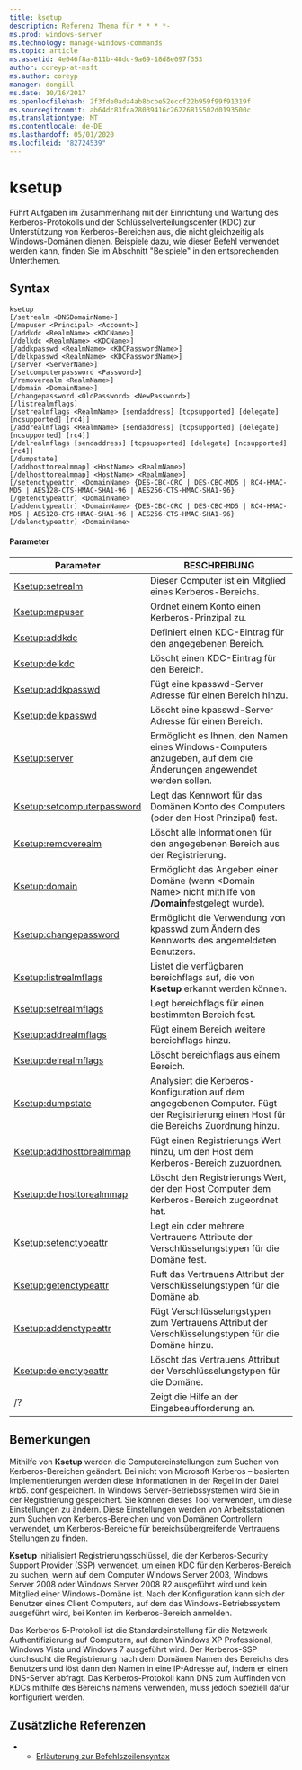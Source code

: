 ```yaml
---
title: ksetup
description: Referenz Thema für * * * *-
ms.prod: windows-server
ms.technology: manage-windows-commands
ms.topic: article
ms.assetid: 4e046f8a-811b-48dc-9a69-18d8e097f353
author: coreyp-at-msft
ms.author: coreyp
manager: dongill
ms.date: 10/16/2017
ms.openlocfilehash: 2f3fde0ada4ab8bcbe52eccf22b959f99f91319f
ms.sourcegitcommit: ab64dc83fca28039416c26226815502d0193500c
ms.translationtype: MT
ms.contentlocale: de-DE
ms.lasthandoff: 05/01/2020
ms.locfileid: "82724539"
---
```

# <a name="ksetup"></a>ksetup



Führt Aufgaben im Zusammenhang mit der Einrichtung und Wartung des Kerberos-Protokolls und der Schlüsselverteilungscenter (KDC) zur Unterstützung von Kerberos-Bereichen aus, die nicht gleichzeitig als Windows-Domänen dienen. Beispiele dazu, wie dieser Befehl verwendet werden kann, finden Sie im Abschnitt "Beispiele" in den entsprechenden Unterthemen.

## <a name="syntax"></a>Syntax

```
ksetup 
[/setrealm <DNSDomainName>] 
[/mapuser <Principal> <Account>] 
[/addkdc <RealmName> <KDCName>] 
[/delkdc <RealmName> <KDCName>]
[/addkpasswd <RealmName> <KDCPasswordName>] 
[/delkpasswd <RealmName> <KDCPasswordName>]
[/server <ServerName>] 
[/setcomputerpassword <Password>]
[/removerealm <RealmName>]  
[/domain <DomainName>] 
[/changepassword <OldPassword> <NewPassword>] 
[/listrealmflags] 
[/setrealmflags <RealmName> [sendaddress] [tcpsupported] [delegate] [ncsupported] [rc4]] 
[/addrealmflags <RealmName> [sendaddress] [tcpsupported] [delegate] [ncsupported] [rc4]] 
[/delrealmflags [sendaddress] [tcpsupported] [delegate] [ncsupported] [rc4]] 
[/dumpstate]
[/addhosttorealmmap] <HostName> <RealmName>]  
[/delhosttorealmmap] <HostName> <RealmName>]  
[/setenctypeattr] <DomainName> {DES-CBC-CRC | DES-CBC-MD5 | RC4-HMAC-MD5 | AES128-CTS-HMAC-SHA1-96 | AES256-CTS-HMAC-SHA1-96}
[/getenctypeattr] <DomainName>
[/addenctypeattr] <DomainName> {DES-CBC-CRC | DES-CBC-MD5 | RC4-HMAC-MD5 | AES128-CTS-HMAC-SHA1-96 | AES256-CTS-HMAC-SHA1-96}
[/delenctypeattr] <DomainName>

```

#### <a name="parameters"></a>Parameter

|Parameter|BESCHREIBUNG|
|---------|-----------|
|[Ksetup:setrealm](ksetup-setrealm.md)|Dieser Computer ist ein Mitglied eines Kerberos-Bereichs.|
|[Ksetup:mapuser](ksetup-mapuser.md)|Ordnet einem Konto einen Kerberos-Prinzipal zu.|
|[Ksetup:addkdc](ksetup-addkdc.md)|Definiert einen KDC-Eintrag für den angegebenen Bereich.|
|[Ksetup:delkdc](ksetup-delkdc.md)|Löscht einen KDC-Eintrag für den Bereich.|
|[Ksetup:addkpasswd](ksetup-addkpasswd.md)|Fügt eine kpasswd-Server Adresse für einen Bereich hinzu.|
|[Ksetup:delkpasswd](ksetup-delkpasswd.md)|Löscht eine kpasswd-Server Adresse für einen Bereich.|
|[Ksetup:server](ksetup-server.md)|Ermöglicht es Ihnen, den Namen eines Windows-Computers anzugeben, auf dem die Änderungen angewendet werden sollen.|
|[Ksetup:setcomputerpassword](ksetup-setcomputerpassword.md)|Legt das Kennwort für das Domänen Konto des Computers (oder den Host Prinzipal) fest.|
|[Ksetup:removerealm](ksetup-removerealm.md)|Löscht alle Informationen für den angegebenen Bereich aus der Registrierung.|
|[Ksetup:domain](ksetup-domain.md)|Ermöglicht das Angeben einer Domäne (wenn \<Domain Name> nicht mithilfe von **/Domain**festgelegt wurde).|
|[Ksetup:changepassword](ksetup-changepassword.md)|Ermöglicht die Verwendung von kpasswd zum Ändern des Kennworts des angemeldeten Benutzers.|
|[Ksetup:listrealmflags](ksetup-listrealmflags.md)|Listet die verfügbaren bereichflags auf, die von **Ksetup** erkannt werden können.|
|[Ksetup:setrealmflags](ksetup-setrealmflags.md)|Legt bereichflags für einen bestimmten Bereich fest.|
|[Ksetup:addrealmflags](ksetup-addrealmflags.md)|Fügt einem Bereich weitere bereichflags hinzu.|
|[Ksetup:delrealmflags](ksetup-delrealmflags.md)|Löscht bereichflags aus einem Bereich.|
|[Ksetup:dumpstate](ksetup-dumpstate.md)|Analysiert die Kerberos-Konfiguration auf dem angegebenen Computer. Fügt der Registrierung einen Host für die Bereichs Zuordnung hinzu.|
|[Ksetup:addhosttorealmmap](ksetup-addhosttorealmmap.md)|Fügt einen Registrierungs Wert hinzu, um den Host dem Kerberos-Bereich zuzuordnen.|
|[Ksetup:delhosttorealmmap](ksetup-delhosttorealmmap.md)|Löscht den Registrierungs Wert, der den Host Computer dem Kerberos-Bereich zugeordnet hat.|
|[Ksetup:setenctypeattr](ksetup-setenctypeattr.md)|Legt ein oder mehrere Vertrauens Attribute der Verschlüsselungstypen für die Domäne fest.|
|[Ksetup:getenctypeattr](ksetup-getenctypeattr.md)|Ruft das Vertrauens Attribut der Verschlüsselungstypen für die Domäne ab.|
|[Ksetup:addenctypeattr](ksetup-addenctypeattr.md)|Fügt Verschlüsselungstypen zum Vertrauens Attribut der Verschlüsselungstypen für die Domäne hinzu.|
|[Ksetup:delenctypeattr](ksetup-delenctypeattr.md)|Löscht das Vertrauens Attribut der Verschlüsselungstypen für die Domäne.|
|/?|Zeigt die Hilfe an der Eingabeaufforderung an.|

## <a name="remarks"></a>Bemerkungen

Mithilfe von **Ksetup** werden die Computereinstellungen zum Suchen von Kerberos-Bereichen geändert. Bei nicht von Microsoft Kerberos – basierten Implementierungen werden diese Informationen in der Regel in der Datei krb5. conf gespeichert. In Windows Server-Betriebssystemen wird Sie in der Registrierung gespeichert. Sie können dieses Tool verwenden, um diese Einstellungen zu ändern. Diese Einstellungen werden von Arbeitsstationen zum Suchen von Kerberos-Bereichen und von Domänen Controllern verwendet, um Kerberos-Bereiche für bereichsübergreifende Vertrauens Stellungen zu finden.

**Ksetup** initialisiert Registrierungsschlüssel, die der Kerberos-Security Support Provider (SSP) verwendet, um einen KDC für den Kerberos-Bereich zu suchen, wenn auf dem Computer Windows Server 2003, Windows Server 2008 oder Windows Server 2008 R2 ausgeführt wird und kein Mitglied einer Windows-Domäne ist. Nach der Konfiguration kann sich der Benutzer eines Client Computers, auf dem das Windows-Betriebssystem ausgeführt wird, bei Konten im Kerberos-Bereich anmelden.

Das Kerberos 5-Protokoll ist die Standardeinstellung für die Netzwerk Authentifizierung auf Computern, auf denen Windows XP Professional, Windows Vista und Windows 7 ausgeführt wird. Der Kerberos-SSP durchsucht die Registrierung nach dem Domänen Namen des Bereichs des Benutzers und löst dann den Namen in eine IP-Adresse auf, indem er einen DNS-Server abfragt. Das Kerberos-Protokoll kann DNS zum Auffinden von KDCs mithilfe des Bereichs namens verwenden, muss jedoch speziell dafür konfiguriert werden.

## <a name="additional-references"></a>Zusätzliche Referenzen

-   - [Erläuterung zur Befehlszeilensyntax](command-line-syntax-key.md)